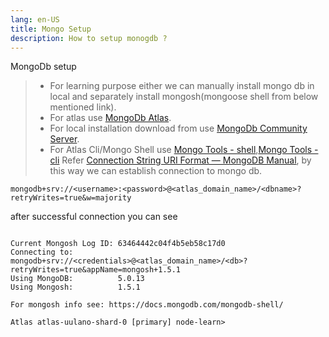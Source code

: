 ```yaml
---
lang: en-US
title: Mongo Setup
description: How to setup monogdb ?
---
```


MongoDb setup

> - For learning purpose either we can manually install mongo db in local and separately install mongosh(mongoose shell from below mentioned link).
> - For atlas use [MongoDb Atlas](https://www.mongodb.com/try2).
> - For local installation download from  use [MongoDb Community Server](https://www.mongodb.com/try/download/community2).
> - For Atlas Cli/Mongo Shell use [Mongo Tools - shell](https://www.mongodb.com/try/download/shell2),[Mongo Tools -cli](https://www.mongodb.com/try/download/atlascli2)
> Refer [Connection String URI Format — MongoDB Manual](https://www.mongodb.com/docs/manual/reference/connection-string/#connection-string-options), by this way we can establish connection to mongo db.

```shell
mongodb+srv://<username>:<password>@<atlas_domain_name>/<dbname>?retryWrites=true&w=majority

```

after successful connection you can see

```shell

Current Mongosh Log ID: 63464442c04f4b5eb58c17d0
Connecting to:          mongodb+srv://<credentials>@<atlas_domain_name>/<db>?retryWrites=true&appName=mongosh+1.5.1
Using MongoDB:          5.0.13
Using Mongosh:          1.5.1

For mongosh info see: https://docs.mongodb.com/mongodb-shell/

Atlas atlas-uulano-shard-0 [primary] node-learn>

```
